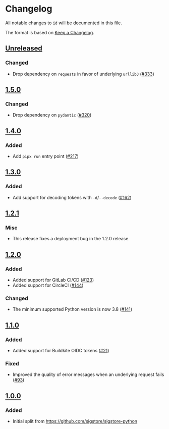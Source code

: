 # Changelog

All notable changes to `id` will be documented in this file.

The format is based on [Keep a Changelog](https://keepachangelog.com/en/1.0.0/).

## [Unreleased]

### Changed

* Drop dependency on `requests` in favor of underlying
  `urllib3` ([#333](https://github.com/di/id/pull/333))

## [1.5.0]

### Changed

* Drop dependency on `pydantic` ([#320](https://github.com/di/id/pull/320))

## [1.4.0]

### Added

* Add `pipx run` entry point ([#217](https://github.com/di/id/pull/217))

## [1.3.0]

### Added

* Add support for decoding tokens with `-d`/`--decode` ([#162](https://github.com/di/id/pull/162))

## [1.2.1]

### Misc

* This release fixes a deployment bug in the 1.2.0 release.

## [1.2.0]

### Added

* Added support for GitLab CI/CD ([#123](https://github.com/di/id/pull/123))
* Added support for CircleCI ([#144](https://github.com/di/id/pull/144))

### Changed

* The minimum supported Python version is now 3.8 ([#141](https://github.com/di/id/pull/141))

## [1.1.0]

### Added

* Added support for Buildkite OIDC tokens
  ([#21](https://github.com/di/id/pull/21))

### Fixed

* Improved the quality of error messages when an underlying
  request fails ([#93](https://github.com/di/id/pull/93))

## [1.0.0]

### Added

* Initial split from https://github.com/sigstore/sigstore-python

<!--Release URLs -->
[Unreleased]: https://github.com/di/id/compare/v1.5.0...HEAD
[1.5.0]: https://github.com/di/id/compare/v1.4.0...v1.5.0
[1.4.0]: https://github.com/di/id/compare/v1.3.0...v1.4.0
[1.3.0]: https://github.com/di/id/compare/v1.2.1...v1.3.0
[1.2.1]: https://github.com/di/id/compare/v1.2.0...v1.2.1
[1.2.0]: https://github.com/di/id/compare/v1.1.0...v1.2.0
[1.1.0]: https://github.com/di/id/compare/v1.0.0...v1.1.0
[1.0.0]: https://github.com/di/id/compare/v1.0.0a2...v1.0.0
